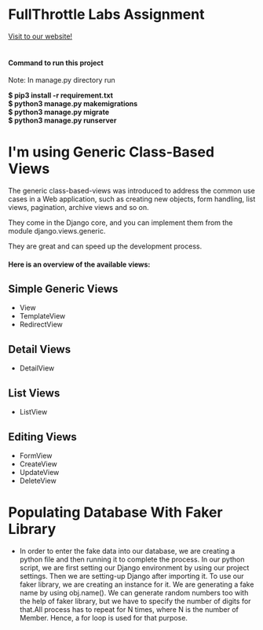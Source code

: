 # FullThrottle Labs Assignment
<a href="https://fullthrottle-api.herokuapp.com/">Visit to our website!</a>
<br/><br/>

<h4>Command to run this project</h4>
<p>Note: In manage.py directory run</p>
<b>$ pip3 install -r requirement.txt</b></br>
<b>$ python3 manage.py makemigrations</b></br>
<b>$ python3 manage.py migrate</b></br>
<b>$ python3 manage.py runserver</b></br>

<h1>I'm using  Generic Class-Based Views</h1>

<p> The generic class-based-views was introduced to address the common use cases in a Web application, such as creating new objects, form handling, list views,       pagination, archive views and so on.<br>
  
   They come in the Django core, and you can implement them from the module django.views.generic.

   They are great and can speed up the development process.

<h4>Here is an overview of the available views:</h4>

## Simple Generic Views
* View
* TemplateView
* RedirectView
## Detail Views
* DetailView
## List Views
* ListView
## Editing Views
* FormView
* CreateView
* UpdateView
* DeleteView

# Populating Database With Faker Library
* In order to enter the fake data into our database, we are creating a python file and then running it to complete the process. In our python script, we are first setting our Django environment by using our project settings. Then we are setting-up Django after importing it. To use our faker library, we are creating an instance for it. We are generating a fake name by using obj.name().  We can generate random numbers too with the help of faker library, but we have to specify the number of digits for that.All process has to repeat for N times, where N is the number of Member. Hence, a for loop is used for that purpose.
